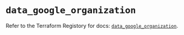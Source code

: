 # `data_google_organization`

Refer to the Terraform Registory for docs: [`data_google_organization`](https://registry.terraform.io/providers/hashicorp/google-beta/5.10.0/docs/data-sources/google_organization).
